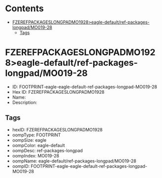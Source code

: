 



Contents
========

* [FZEREFPACKAGESLONGPADMO1928>eagle-default/ref-packages-longpad/MO019-28](#fzerefpackageslongpadmo1928eagle-defaultref-packages-longpadmo019-28)
	* [Tags](#tags)

# FZEREFPACKAGESLONGPADMO1928>eagle-default/ref-packages-longpad/MO019-28

- ID: FOOTPRINT-eagle-eagle-default-ref-packages-longpad-MO019-28
- Hex ID: FZEREFPACKAGESLONGPADMO1928
- Name: 
- Description: 

## Tags

- hexID: FZEREFPACKAGESLONGPADMO1928
- oompType: FOOTPRINT
- oompSize: eagle
- oompColor: eagle-default
- oompDesc: ref-packages-longpad
- oompIndex: MO019-28
- oompName: eagle-default/ref-packages-longpad/MO019-28
- oompID: FOOTPRINT-eagle-eagle-default-ref-packages-longpad-MO019-28
